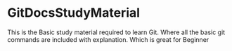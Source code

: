 # GitDocsStudyMaterial
This is the Basic study material required to learn Git.
Where all the basic git commands are included with explanation.
Which is great for Beginner

